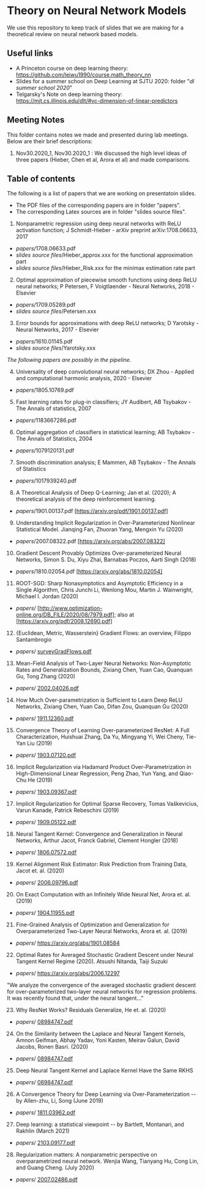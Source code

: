# Theory on Neural Network Models

We use this repository to keep track of slides that we are making for a theoretical review on neural network based models. 

## Useful links

* A Princeton course on deep learning theory: https://github.com/leiwu1990/course.math_theory_nn
* Slides for a summer school on Deep Learning at SJTU 2020: folder "*dl summer school 2020*"
* Telgarsky's Note on deep learning theory: https://mjt.cs.illinois.edu/dlt/#vc-dimension-of-linear-predictors 

## Meeting Notes

This folder contains notes we made and presented during lab meetings. Below are their brief descriptions:

1. Nov30.2020_1, Nov30.2020_1 : We discussed the high level ideas of three papers (Hieber, Chen et al, Arora et al) and made comparisons.

## Table of contents

The following is a list of papers that we are working on presentatoin slides. 

  * The PDF files of the corresponding papers are in folder "papers". 
  * The corresponding Latex sources are in folder "slides source files". 

1. Nonparametric regression using deep neural networks with ReLU activation function; J Schmidt-Hieber - arXiv preprint arXiv:1708.06633, 2017 

  * *papers*/1708.06633.pdf 
  * *slides source files*/Hieber_approx.xxx for the functional approximation part
  * *slides source files*/Hieber_Risk.xxx for the minimax estimation rate part 

2. Optimal approximation of piecewise smooth functions using deep ReLU neural networks; P Petersen, F Voigtlaender - Neural Networks, 2018 - Elsevier

  * *papers*/1709.05289.pdf
  * *slides source files*/Petersen.xxx

3. Error bounds for approximations with deep ReLU networks; D Yarotsky - Neural Networks, 2017 - Elsevier

  * *papers*/1610.01145.pdf
  * *slides source files*/Yarotsky.xxx

_The following papers are possibly in the pipeline._

4. Universality of deep convolutional neural networks; DX Zhou - Applied and computational harmonic analysis, 2020 - Elsevier

  * *papers*/1805.10769.pdf

5. Fast learning rates for plug-in classifiers; JY Audibert, AB Tsybakov - The Annals of statistics, 2007

  * *papers*/1183667286.pdf 

6. Optimal aggregation of classifiers in statistical learning; AB Tsybakov - The Annals of Statistics, 2004

  * *papers*/1079120131.pdf 

7. Smooth discrimination analysis; E Mammen, AB Tsybakov - The Annals of Statistics

  * *papers*/1017939240.pdf 
  
8. A Theoretical Analysis of Deep Q-Learning; Jan et al. (2020); A theoretical analysis of the deep reinforcement learning.

 * *papers*/1901.00137.pdf [https://arxiv.org/pdf/1901.00137.pdf]

9. Understanding Implicit Regularization in Over-Parameterized Nonlinear Statistical Model. Jianqing Fan, Zhuoran Yang, Mengxin Yu (2020)

 * *papers*/2007.08322.pdf [https://arxiv.org/abs/2007.08322]
 
10. Gradient Descent Provably Optimizes Over-parameterized Neural Networks, Simon S. Du, Xiyu Zhai, Barnabas Poczos, Aarti Singh (2018)

 * *papers*/1810.02054.pdf [https://arxiv.org/abs/1810.02054]
 
11. ROOT-SGD: Sharp Nonasymptotics and Asymptotic Efficiency in a Single Algorithm, Chris Junchi Li, Wenlong Mou, Martin J. Wainwright, Michael I. Jordan (2020)

 * *papers*/ [http://www.optimization-online.org/DB_FILE/2020/08/7979.pdf]; also at [https://arxiv.org/pdf/2008.12690.pdf]

12. {Euclidean, Metric, Wasserstein} Gradient Flows: an overview, Filippo Santambrogio
 
  * *papers*/ [surveyGradFlows.pdf](papers/surveyGradFlows.pdf)

13. Mean-Field Analysis of Two-Layer Neural Networks: Non-Asymptotic Rates and Generalization Bounds, Zixiang Chen, Yuan Cao, Quanquan Gu, Tong Zhang (2020)

  * *papers*/ [2002.04026.pdf](papers/2002.04026.pdf)

14. How Much Over-parametrization is Sufficient to Learn Deep ReLU Networks, Zixiang Chen, Yuan Cao, Difan Zou, Quanquan Gu (2020)

  * *papers*/ [1911.12360.pdf](papers/1911.12360.pdf)

15. Convergence Theory of Learning Over-parameterized ResNet: A Full Characterization, Huishuai Zhang, Da Yu, Mingyang Yi, Wei Cheny, Tie-Yan Liu (2019)
 
  * *papers*/ [1903.07120.pdf](papers/1903.07120.pdf)

16. Implicit Regularization via Hadamard Product Over-Parametrization in High-Dimensional Linear
Regression, Peng Zhao, Yun Yang, and Qiao-Chu He (2019)

  * *papers*/ [1903.09367.pdf](papers/1903.09367.pdf)

17. Implicit Regularization for Optimal Sparse Recovery, Tomas Vaškevicius, Varun Kanade, Patrick Rebeschini (2019)

  * *papers*/ [1909.05122.pdf](papers/1909.05122.pdf)

18. Neural Tangent Kernel: Convergence and Generalization in Neural Networks, Arthur Jacot, Franck Gabriel, Clement Hongler (2018)

  * *papers*/ [1806.07572.pdf](papers/1806.07572.pdf)

19. Kernel Alignment Risk Estimator: Risk Prediction from Training Data, Jacot et. al. (2020)

  * *papers*/ [2006.09796.pdf](papers/2006.09796.pdf)

20. On Exact Computation with an Infinitely Wide Neural Net, Arora et. al. (2019)

  * *papers*/ [1904.11955.pdf](papers/1904.11955.pdf)
  
21. Fine-Grained Analysis of Optimization and Generalization for Overparameterized Two-Layer Neural Networks, Arora et. al. (2019)

  * *papers*/ https://arxiv.org/abs/1901.08584

22. Optimal Rates for Averaged Stochastic Gradient Descent under Neural Tangent Kernel Regime (2020). Atsushi Nitanda, Taiji Suzuki

* *papers*/ https://arxiv.org/abs/2006.12297

"We analyze the convergence of the averaged stochastic gradient descent for over-parameterized two-layer neural networks for regression problems. It was recently found that, under the neural tangent..."


23. Why ResNet Works? Residuals Generalize, He et. al. (2020)

  * *papers*/ [08984747.pdf](papers/08984747.pdf)


24. On the Similarity between the Laplace and Neural Tangent Kernels, Amnon Geifman, Abhay Yadav, Yoni Kasten, Meirav Galun, David Jacobs, Ronen Basri. (2020)

  * *papers*/ [08984747.pdf](papers/08984747.pdf)


25. Deep Neural Tangent Kernel and Laplace Kernel Have the Same RKHS

  * *papers*/ [08984747.pdf](papers/08984747.pdf)

26. A Convergence Theory for Deep Learning via Over-Parameterization -- by Allen-zhu, Li, Song (June 2019)

  * *papers*/ [1811.03962.pdf](papers/1811.03962.pdf)

 27. Deep learning: a statistical viewpoint -- by Bartlett, Montanari, and Rakhlin (March 2021)

  * *papers*/ [2103.09177.pdf](papers/2103.09177.pdf)

28. Regularization matters: A nonparametric perspective on overparametrized neural network. Wenjia Wang, Tianyang Hu, Cong Lin, and Guang Cheng. (July 2020) 

  * *papers*/ [2007.02486.pdf](papers/2007.02486.pdf)


